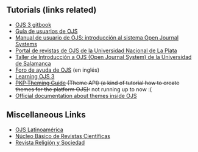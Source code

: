 ## Tutorials (links related)

* [OJS 3 gitbook](https://pkp.gitbook.io/ojs3/)
* [Guía de usuarios de OJS](http://pkp.sfu.ca/ojs/docs/userguide/2.3.3/es/index.html)
* [Manual de usuario de OJS: introducción al sistema Open Journal Systems](http://www.bdigital.unal.edu.co/3557/)
* [Portal de revistas de OJS de la Universidad Nacional de La Plata](https://revistas.unlp.edu.ar/taller/issue/view/18)
* [Taller de Introducción a OJS (Open Journal System) de la Universidad de Salamanca](http://ocw.usal.es/ensenanzas-tecnicas/taller-de-introduccion-a-ojs-open-journal-system)
* [Foro de ayuda de OJS](http://pkp.sfu.ca/support/forum/) (en inglés)
* [Learning OJS 3](https://pkp.gitbook.io/ojs3/en/)
* ~~[PKP Theming Guide](https://pkp.gitbook.io/pkp-theming-guide/en/theme-api) {Theme API} (a kind of tutorial how to create themes for the platform OJS):~~ not running up to now :(
* [Official documentation about themes inside OJS](https://github.com/pkp/pkp-docs/tree/master/pkp-theming-guide/en)

## Miscellaneous Links

* [OJS Latinoamérica](http://ojslatinamerica.blogspot.com/)
* [Núcleo Básico de Revistas Científicas](http://www.caicyt.gov.ar:8087/omekatest/caicytsite/comunicacion-cientifica/nucleo-basico/)
* [Revista Religión y Sociedad](http://www.ceil-conicet.gov.ar/ojs/index.php/sociedadyreligion/index)